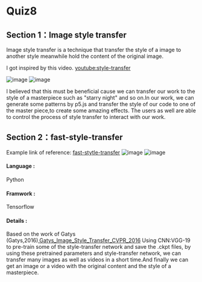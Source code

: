 # Quiz8
## Section 1：Image style transfer
  Image style transfer is a technique that transfer the style of a image to another style meanwhile hold the content of the original image.

  I got inspired by this video.
[youtube:style-transfer](https://www.youtube.com/watch?v=Cqh8804Mq7g)

![image](https://github.com/IAPEY/czhu0121_9103_tut2/assets/129077906/12c9c307-599d-4dc7-bdfe-b2f19a31995e)
![image](https://github.com/IAPEY/czhu0121_9103_tut2/assets/129077906/3f181757-e06b-40d8-a043-48a9b24ec51c)

  I believed that this must be beneficial cause we can transfer our work to the style of a masterpiece such as "starry night" and so on.In our work, we can generate some patterns by p5.js and transfer the style of our code to one of the master piece,to create some amazing effects. The users as well are able to control the process of style transfer to interact with our work.

## Section 2：fast-style-transfer
  Example link of reference:
[fast-stytle-transfer](https://github.com/lengstrom/fast-style-transfer)
![image](https://github.com/IAPEY/czhu0121_9103_tut2/assets/129077906/150fc666-2b0c-46a8-9264-656eba9ae5fa)
![image](https://github.com/IAPEY/czhu0121_9103_tut2/assets/129077906/ddf20d34-75f1-4250-a94e-bfe67badd4a0)

#### Language :
  Python
#### Framwork :
  Tensorflow
#### Details :
  Based on the work of Gatys (Gatys,2016),[Gatys_Image_Style_Transfer_CVPR_2016](https://openaccess.thecvf.com/content_cvpr_2016/html/Gatys_Image_Style_Transfer_CVPR_2016_paper.html) Using CNN:VGG-19 to pre-train some of the style-transfer network and save the .ckpt files, by using these pretrained parameters and style-transfer network, we can transfer many images as well as videos in a short time.And finally we can get an image or a video with the original content and the style of a masterpiece.







